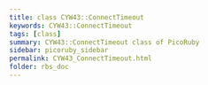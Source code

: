 ```yaml
---
title: class CYW43::ConnectTimeout
keywords: CYW43::ConnectTimeout
tags: [class]
summary: CYW43::ConnectTimeout class of PicoRuby
sidebar: picoruby_sidebar
permalink: CYW43_ConnectTimeout.html
folder: rbs_doc
---
```

